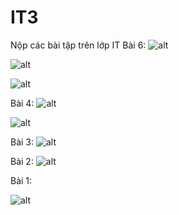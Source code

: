 # IT3
Nộp các bài tập trên lớp IT
Bài 6:
![alt](bt6_0_moible.png)

![alt](bt6_moible.png)

![alt](bt6_1_moible.png)

Bài 4:
![alt](bt4_mobile.png)

![alt](bt4_1_mobile.png)

Bài 3:
![alt](bt3_mobile.png)

Bài 2:
![alt](bt2_moblie.png)

Bài 1:

![alt](bt1_1_moblie.png)